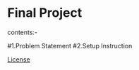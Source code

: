 # Final Project

contents:-

#1.Problem Statement
#2.Setup Instruction     
                                                            

[License]( http://www.apache.org/licenses/)
     
   


 
